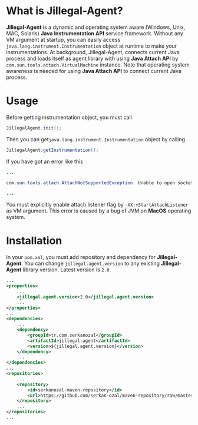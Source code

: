 What is Jillegal-Agent?
==============

**Jillegal-Agent** is a dynamic and operating system aware (Windows, Unix, MAC, Solaris) **Java Instrumentation API** service framework. Without any VM argument at startup, you can easily access `java.lang.instrument.Instrumentation` object at runtime to make your instrumentations. At background, Jillegal-Agent, connects current Java process and loads itself as agent library with using **Java Attach API** by `com.sun.tools.attach.VirtualMachine` instance. Note that operating system awareness is needed for using **Java Attach API** to connect current Java process.

Usage
=======

Before getting instrumentation object, you must call

~~~~~ java
JillegalAgent.init();
~~~~~

Then you can get`java.lang.instrument.Instrumentation` object by calling

~~~~~ java
JillegalAgent.getInstrumentation();
~~~~~

If you have got an error like this

~~~~~ java
...

com.sun.tools.attach.AttachNotSupportedException: Unable to open socket file: target process not responding or HotSpot VM not loaded

...
~~~~~

You must explicitly enable attach listener flag by `-XX:+StartAttachListener` as VM argument.
This error is caused by a bug of JVM on **MacOS** operating system.

Installation
=======

In your `pom.xml`, you must add repository and dependency for **Jillegal-Agent**. 
You can change `jillegal.agent.version` to any existing **Jillegal-Agent** library version.
Latest version is `2.0`.

~~~~~ xml
...
<properties>
    ...
    <jillegal.agent.version>2.0</jillegal.agent.version>
    ...
</properties>
...
<dependencies>
    ...
	<dependency>
		<groupId>tr.com.serkanozal</groupId>
		<artifactId>jillegal-agent</artifactId>
		<version>${jillegal.agent.version}</version>
	</dependency>
	...
</dependencies>
...
<repositories>
	...
	<repository>
		<id>serkanozal-maven-repository</id>
		<url>https://github.com/serkan-ozal/maven-repository/raw/master/</url>
	</repository>
	...
</repositories>
...
~~~~~

